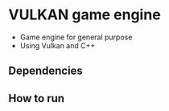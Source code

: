 # VULKAN game engine

- Game engine for general purpose
- Using Vulkan and C++

## Dependencies


## How to run 